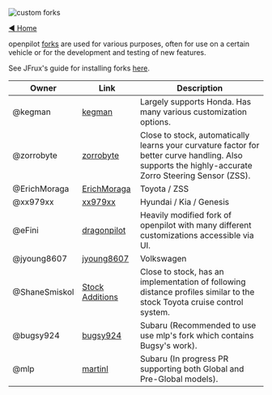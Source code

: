 ![custom forks](https://user-images.githubusercontent.com/37757984/82701890-d2a56880-9c25-11ea-8ed8-fc287b7ae883.png)

[◄ Home](https://github.com/commaai/openpilot/wiki)

openpilot [forks](https://en.wikipedia.org/wiki/Fork_(software_development)) are used for various purposes, often for use on a certain vehicle or for the development and testing of new features.

See JFrux's guide for installing forks [here](https://medium.com/@jfrux/comma-eon-installing-a-fork-of-openpilot-5c2b5c134b4b).


Owner         | Link                                                                | Description
------------- | ------------------------------------------------------------------- | -----------------------
@kegman       | [kegman](https://github.com/kegman/openpilot)                       | Largely supports Honda. Has many various customization options.
@zorrobyte    | [zorrobyte](https://github.com/zorrobyte/openpilot)                 | Close to stock, automatically learns your curvature factor for better curve handling. Also supports the highly-accurate Zorro Steering Sensor (ZSS).
@ErichMoraga  | [ErichMoraga](https://github.com/ErichMoraga/openpilot)             | Toyota / ZSS
@xx979xx      | [xx979xx](https://github.com/xx979xx/openpilot/tree/HKG_community)  | Hyundai / Kia / Genesis
@eFini        | [dragonpilot](https://github.com/dragonpilot-community/dragonpilot) | Heavily modified fork of openpilot with many different customizations accessible via UI.
@jyoung8607   | [jyoung8607](https://github.com/jyoung8607/openpilot)               | Volkswagen
@ShaneSmiskol | [Stock Additions](https://github.com/ShaneSmiskol/openpilot)        | Close to stock, has an implementation of following distance profiles similar to the stock Toyota cruise control system.
@bugsy924     | [bugsy924](https://github.com/bugsy924/openpilot)                   | Subaru (Recommended to use use mlp's fork which contains Bugsy's work).
@mlp          | [martinl](https://github.com/martinl/openpilot)                     | Subaru (In progress PR supporting both Global and Pre-Global models).
